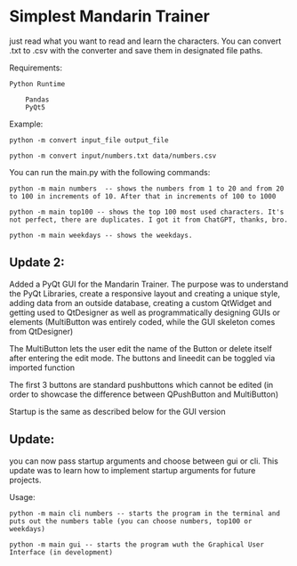 # Simplest Mandarin Trainer
just read what you want to read and learn the characters.
You can convert .txt to .csv with the converter and save them in designated file paths.

Requirements:

    Python Runtime
    
        Pandas
        PyQt5

Example:

    python -m convert input_file output_file

    python -m convert input/numbers.txt data/numbers.csv

You can run the main.py with the following commands:

    python -m main numbers  -- shows the numbers from 1 to 20 and from 20 to 100 in increments of 10. After that in increments of 100 to 1000

    python -m main top100 -- shows the top 100 most used characters. It's not perfect, there are duplicates. I got it from ChatGPT, thanks, bro.

    python -m main weekdays -- shows the weekdays. 


## Update 2:
Added a PyQt GUI for the Mandarin Trainer. The purpose was to understand the PyQt Libraries, create a responsive layout and creating a unique style, adding data from an outside database, creating a custom QtWidget and getting used to QtDesigner as well as programmatically designing GUIs or elements (MultiButton was entirely coded, while the GUI skeleton comes from QtDesigner) 


The MultiButton lets the user edit the name of the Button or delete itself after entering the edit mode. The buttons and lineedit can be toggled via imported function 

The first 3 buttons are standard pushbuttons which cannot be edited (in order to showcase the difference between QPushButton and MultiButton)

Startup is the same as described below for the GUI version


## Update:
you can now pass startup arguments and choose between gui or cli. This update was to learn how to implement startup arguments for future projects.

Usage:

    python -m main cli numbers -- starts the program in the terminal and puts out the numbers table (you can choose numbers, top100 or weekdays)

    python -m main gui -- starts the program wuth the Graphical User Interface (in development)
